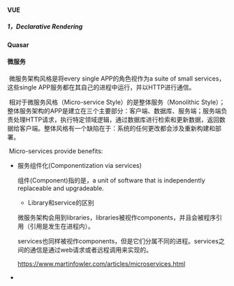 #### VUE

##### 1，Declarative Rendering





#### Quasar



#### 微服务

​	微服务架构风格是将every single APP的角色视作为a suite of small services，这些single APP服务都在其自己的进程中运行，并以HTTP进行通信。

​	相对于微服务风格（Micro-service Style）的是整体服务（Monolithic Style）；整体服务架构的APP是建立在三个主要部分：客户端、数据库、服务端；服务端负责处理HTTP请求，执行特定领域逻辑，通过数据库进行检索和更新数据，返回数据给客户端。整体风格有一个缺陷在于：系统的任何更改都会涉及重新构建和部署。

​	Micro-services provide benefits:

+ 服务组件化(Componentization via services)

  组件(Component)指的是，a unit of software that is independently replaceable and upgradeable.

  + Library和service的区别

  ​	微服务架构会用到libraries，libraries被视作components，并且会被程序引用（引用是发生在进程内）。

  ​	services也同样被视作components，但是它们分属不同的进程。services之间的通信是通过web请求或者远程调用来实现的。

  https://www.martinfowler.com/articles/microservices.html

+ 